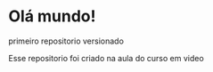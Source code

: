 # Olá mundo!
 primeiro repositorio versionado

 Esse repositorio foi criado na aula do curso em video

